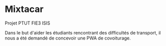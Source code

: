 # Mixtacar

Projet PTUT FIE3 ISIS

Dans le but d'aider les étudiants rencontrant des difficultés de transport, il nous a été demandé de concevoir une PWA de covoiturage. 
